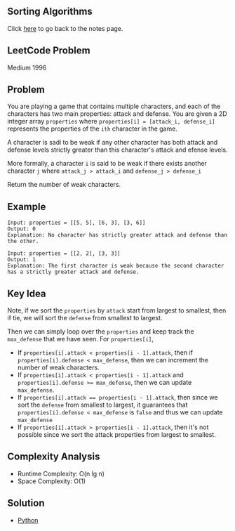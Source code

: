 ## Sorting Algorithms
Click [here](../notes.md) to go back to the notes page.

## LeetCode Problem
Medium 1996

## Problem
You are playing a game that contains multiple characters, and each of the characters has two main properties: attack and defense. You are given a 2D integer array `properties` where `properties[i] = [attack_i, defense_i]` represents the properties of the `ith` character in the game.

A character is sadi to be weak if any other character has both attack and defense levels strictly greater than this character's attack and efense levels.

More formally, a character `i` is said to be weak if there exists another character `j` where `attack_j > attack_i` and `defense_j > defense_i`

Return the number of weak characters.

## Example
```
Input: properties = [[5, 5], [6, 3], [3, 6]]
Output: 0
Explanation: No character has strictly greater attack and defense than the other.

Input: properties = [[2, 2], [3, 3]]
Output: 1
Explanation: The first character is weak because the second character has a strictly greater attack and defense.
```

## Key Idea
Note, if we sort the `properties` by `attack` start from largest to smallest, then if tie, we will sort the `defense` from smallest to largest.

Then we can simply loop over the `properties` and keep track the `max_defense` that we have seen. For `properties[i]`,
- If `properties[i].attack < properties[i - 1].attack`, then if `properties[i].defense < max_defense`, then we can increment the number of weak characters.
- If `properties[i].attack < properties[i - 1].attack` and `properties[i].defense >= max_defense`, then we can update `max_defense`.
- If `properties[i].attack == properties[i - 1].attack`, then since we sort the `defense` from smallest to largest, it guarantees that `properties[i].defense < max_defense` is `false` and thus we can update `max_defense`
- If `properties[i].attack > properties[i - 1].attack`, then it's not possible since we sort the attack properties from largest to smallest.

## Complexity Analysis
- Runtime Complexity: O(n lg n)
- Space Complexity: O(1)

## Solution
- [Python](./solution.py)
